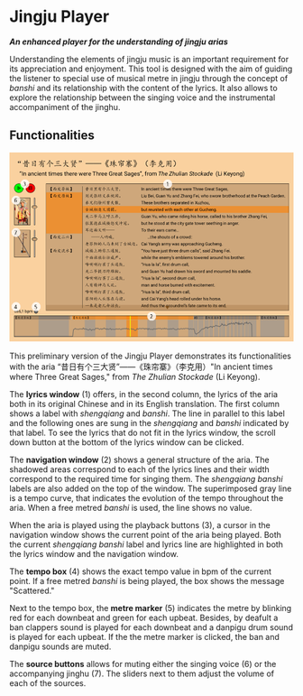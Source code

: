 # Jingju Player
_**An enhanced player for the understanding of jingju arias**_

Understanding the elements of jingju music is an important requirement for its appreciation and enjoyment. This tool is designed with the aim of guiding the listener to special use of musical metre in jingju through the concept of _banshi_ and its relationship with the content of the lyrics. It also allows to explore the relationship between the singing voice and the instrumental accompaniment of the jinghu.

## Functionalities
![Screenshot of the Jingju Player](https://github.com/Rafael-Caro/Jingju_Player/blob/master/data/screenshot.png)

This preliminary version of the Jingju Player demonstrates its functionalities with the aria “昔日有个三大贤”——《珠帘寨》（李克用）"In ancient times where Three Great Sages," from _The Zhulian Stockade_ (Li Keyong).

The **lyrics window** (1) offers, in the second column, the lyrics of the aria both in its original Chinese and in its English translation. The first column shows a label with _shengqiang_ and _banshi_. The line in parallel to this label and the following ones are sung in the _shengqiang_ and _banshi_ indicated by that label. To see the lyrics that do not fit in the lyrics window, the scroll down button at the bottom of the lyrics window can be clicked.

The **navigation window** (2) shows a general structure of the aria. The shadowed areas correspond to each of the lyrics lines and their width correspond to the required time for singing them. The _shengqiang banshi_ labels are also added on the top of the window. The superimposed gray line is a tempo curve, that indicates the evolution of the tempo throughout the aria. When a free metred _banshi_ is used, the line shows no value.

When the aria is played using the playback buttons (3), a cursor in the navigation window shows the current point of the aria being played. Both the current _shengqiang banshi_ label and lyrics line are highlighted in both the lyrics window and the navigation window.

The **tempo box** (4) shows the exact tempo value in bpm of the current point. If a free metred _banshi_ is being played, the box shows the message "Scattered."

Next to the tempo box, the **metre marker** (5) indicates the metre by blinking red for each downbeat and green for each upbeat. Besides, by deafult a ban clappers sound is played for each downbeat and a danpigu drum sound is played for each upbeat. If the the metre marker is clicked, the ban and danpigu sounds are muted.

The **source buttons** allows for muting either the singing voice (6) or the accompanying jinghu (7). The sliders next to them adjust the volume of each of the sources.
